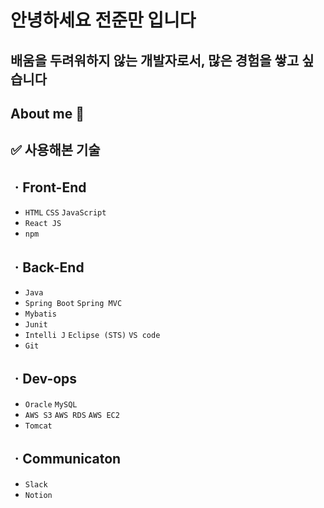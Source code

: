# 안녕하세요 전준만 입니다

## 배움을 두려워하지 않는 개발자로서, 많은 경험을 쌓고 싶습니다

## About me 🙌



###

## ✅ 사용해본 기술

## ㆍFront-End

- `HTML` `CSS` `JavaScript`
- `React JS`
- `npm`

## ㆍBack-End

- `Java`
- `Spring Boot` `Spring MVC`
- `Mybatis`
- `Junit`
- `Intelli J` `Eclipse (STS)` `VS code`
- `Git`

## ㆍDev-ops

- `Oracle` `MySQL`
- `AWS S3` `AWS RDS` `AWS EC2`
- `Tomcat`

## ㆍCommunicaton

- `Slack`
- `Notion`
